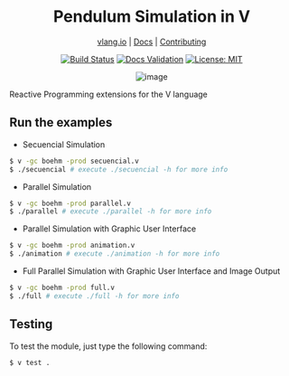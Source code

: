 <div align="center">
<h1>Pendulum Simulation in V</h1>

[vlang.io](https://vlang.io) |
[Docs](https://ulises-jeremias.github.io/v-pendulum-simulation) |
[Contributing](https://github.com/ulises-jeremias/v-pendulum-simulation/blob/main/CONTRIBUTING.md)

</div>
<div align="center">

[![Build Status][workflowbadge]][workflowurl]
[![Docs Validation][validatedocsbadge]][validatedocsurl]
[![License: MIT][licensebadge]][licenseurl]

![image](https://user-images.githubusercontent.com/17727170/142896769-22cc7af7-8f70-47ea-a6f0-f7218196593c.png)

</div>

Reactive Programming extensions for the V language

## Run the examples

- Secuencial Simulation

```sh
$ v -gc boehm -prod secuencial.v
$ ./secuencial # execute ./secuencial -h for more info
```

- Parallel Simulation

```sh
$ v -gc boehm -prod parallel.v
$ ./parallel # execute ./parallel -h for more info
```

- Parallel Simulation with Graphic User Interface

```sh
$ v -gc boehm -prod animation.v
$ ./animation # execute ./animation -h for more info
```

- Full Parallel Simulation with Graphic User Interface and Image Output

```sh
$ v -gc boehm -prod full.v
$ ./full # execute ./full -h for more info
```

## Testing

To test the module, just type the following command:

```sh
$ v test .
```

[workflowbadge]: https://github.com/ulises-jeremias/v-pendulum-simulation/workflows/Build%20and%20Test%20with%20deps/badge.svg
[validatedocsbadge]: https://github.com/ulises-jeremias/v-pendulum-simulation/workflows/Validate%20Docs/badge.svg
[licensebadge]: https://img.shields.io/badge/License-MIT-blue.svg
[workflowurl]: https://github.com/ulises-jeremias/v-pendulum-simulation/commits/main
[validatedocsurl]: https://github.com/ulises-jeremias/v-pendulum-simulation/commits/main
[licenseurl]: https://github.com/ulises-jeremias/v-pendulum-simulation/blob/main/LICENSE
